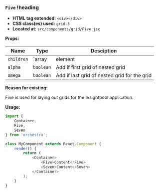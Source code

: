 ### `Five` !heading

* __HTML tag extended:__ `<div></div>`
* __CSS class(es) used:__ `grid-5`
* __Located at__: `src/components/grid/Five.jsx`

**Props:**

| Name                 | Type                         | Desciption                                                                                     |
| ---------------------|------------------------------|----------------------------------------------|
| `children`           | `array|element|string`       | Content for the grid                          |
| `alpha`              | `boolean`                    | Add if first grid of nested grid              |
| `omega`              | `boolean`                    | Add if last grid of nested grid for the grid  |

**Reason for existing:**

Five is used for laying out grids for the Insightpool application.

**Usage:**

```javascript
import {
	Container,
	Five,
	Seven
} from 'orchestra';

class MyComponent extends React.Component {
	render() {
		return (
			<Container>
				<Five>Content</Five>
				<Seven>Content</Seven>
			</Container>
		);
	}
}
```

